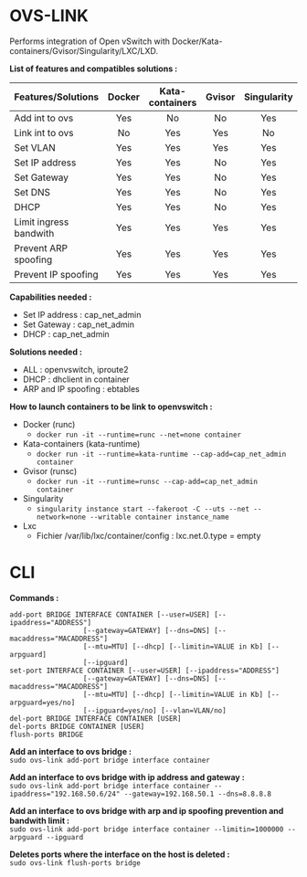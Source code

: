 # OVS-LINK
Performs integration of Open vSwitch with Docker/Kata-containers/Gvisor/Singularity/LXC/LXD.

**List of features and compatibles solutions :**

| Features/Solutions | Docker | Kata-containers | Gvisor | Singularity | LXC | LXD |
| --- |:---:|:---:|:---:|:---:|:---:|:---:|
| Add int to ovs | Yes | No | No | Yes | Yes | - |
| Link int to ovs | No | Yes | Yes | No | No | - |
| Set VLAN | Yes | Yes | Yes | Yes | Yes | - |
| Set IP address | Yes | Yes | No | Yes | Yes | - |
| Set Gateway | Yes | Yes | No | Yes | Yes | - |
| Set DNS | Yes | Yes | No | Yes | Yes | - |
| DHCP | Yes | Yes | No | Yes | Yes | - |
| Limit ingress bandwith | Yes | Yes | Yes | Yes | Yes | - |
| Prevent ARP spoofing | Yes | Yes | Yes | Yes | Yes | - |
| Prevent IP spoofing | Yes | Yes | Yes | Yes | Yes | - |

**Capabilities needed :**
- Set IP address : cap_net_admin
- Set Gateway : cap_net_admin
- DHCP : cap_net_admin

**Solutions needed :**
- ALL : openvswitch, iproute2
- DHCP : dhclient in container
- ARP and IP spoofing : ebtables

**How to launch containers to be link to openvswitch :**
- Docker (runc)
  - `docker run -it --runtime=runc --net=none container`
- Kata-containers (kata-runtime)
  - `docker run -it --runtime=kata-runtime --cap-add=cap_net_admin container`
- Gvisor (runsc)
  - `docker run -it --runtime=runsc --cap-add=cap_net_admin container`
- Singularity
  - `singularity instance start --fakeroot -C --uts --net --network=none --writable container instance_name`
- Lxc
  - Fichier /var/lib/lxc/container/config : lxc.net.0.type = empty

# CLI

**Commands :**
```
add-port BRIDGE INTERFACE CONTAINER [--user=USER] [--ipaddress="ADDRESS"]
                  [--gateway=GATEWAY] [--dns=DNS] [--macaddress="MACADDRESS"]
                  [--mtu=MTU] [--dhcp] [--limitin=VALUE in Kb] [--arpguard]
                  [--ipguard]
set-port INTERFACE CONTAINER [--user=USER] [--ipaddress="ADDRESS"]
                  [--gateway=GATEWAY] [--dns=DNS] [--macaddress="MACADDRESS"]
                  [--mtu=MTU] [--dhcp] [--limitin=VALUE in Kb] [--arpguard=yes/no]
                  [--ipguard=yes/no] [--vlan=VLAN/no]
del-port BRIDGE INTERFACE CONTAINER [USER]
del-ports BRIDGE CONTAINER [USER]
flush-ports BRIDGE
```

**Add an interface to ovs bridge :**  
`sudo ovs-link add-port bridge interface container`

**Add an interface to ovs bridge with ip address and gateway :**  
`sudo ovs-link add-port bridge interface container --ipaddress="192.168.50.6/24" --gateway=192.168.50.1 --dns=8.8.8.8`

**Add an interface to ovs bridge with arp and ip spoofing prevention and bandwith limit :**  
`sudo ovs-link add-port bridge interface container --limitin=1000000 --arpguard --ipguard`

**Deletes ports where the interface on the host is deleted :**  
`sudo ovs-link flush-ports bridge`